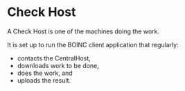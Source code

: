 # Check Host #

A Check Host is one of the machines doing the work.

It is set up to run the BOINC client application that
regularly:
  * contacts the CentralHost,
  * downloads work to be done,
  * does the work, and
  * uploads the result.